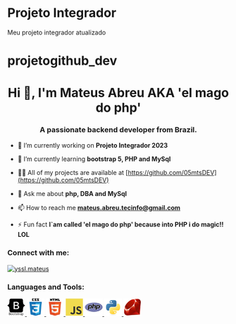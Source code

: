 # Projeto Integrador
Meu projeto integrador atualizado
# projetogithub_dev
<h1 align="center">Hi 👋, I'm Mateus Abreu AKA 'el mago do php'</h1>
<h3 align="center">A passionate backend developer from Brazil.</h3>

- 🔭 I’m currently working on **Projeto Integrador 2023**

- 🌱 I’m currently learning **bootstrap 5, PHP and MySql**

- 👨‍💻 All of my projects are available at [https://github.com/05mtsDEV](https://github.com/05mtsDEV)

- 💬 Ask me about **php, DBA and MySql**

- 📫 How to reach me **mateus.abreu.tecinfo@gmail.com**

- ⚡ Fun fact **I`am called 'el mago do php' because into PHP i do magic!! LOL**

<h3 align="left">Connect with me:</h3>
<p align="left">
<a href="https://instagram.com/yssl.mateus" target="blank"><img align="center" src="https://raw.githubusercontent.com/rahuldkjain/github-profile-readme-generator/master/src/images/icons/Social/instagram.svg" alt="yssl.mateus" height="30" width="40" /></a>
</p>

<h3 align="left">Languages and Tools:</h3>
<p align="left"> <a href="https://getbootstrap.com" target="_blank" rel="noreferrer"> <img src="https://raw.githubusercontent.com/devicons/devicon/master/icons/bootstrap/bootstrap-plain-wordmark.svg" alt="bootstrap" width="40" height="40"/> </a> <a href="https://www.w3schools.com/css/" target="_blank" rel="noreferrer"> <img src="https://raw.githubusercontent.com/devicons/devicon/master/icons/css3/css3-original-wordmark.svg" alt="css3" width="40" height="40"/> </a> <a href="https://www.w3.org/html/" target="_blank" rel="noreferrer"> <img src="https://raw.githubusercontent.com/devicons/devicon/master/icons/html5/html5-original-wordmark.svg" alt="html5" width="40" height="40"/> </a> <a href="https://developer.mozilla.org/en-US/docs/Web/JavaScript" target="_blank" rel="noreferrer"> <img src="https://raw.githubusercontent.com/devicons/devicon/master/icons/javascript/javascript-original.svg" alt="javascript" width="40" height="40"/> </a> <a href="https://www.php.net" target="_blank" rel="noreferrer"> <img src="https://raw.githubusercontent.com/devicons/devicon/master/icons/php/php-original.svg" alt="php" width="40" height="40"/> </a> <a href="https://www.python.org" target="_blank" rel="noreferrer"> <img src="https://raw.githubusercontent.com/devicons/devicon/master/icons/python/python-original.svg" alt="python" width="40" height="40"/> </a> <a href="https://www.ruby-lang.org/en/" target="_blank" rel="noreferrer"> <img src="https://raw.githubusercontent.com/devicons/devicon/master/icons/ruby/ruby-original.svg" alt="ruby" width="40" height="40"/> </a> </p>
